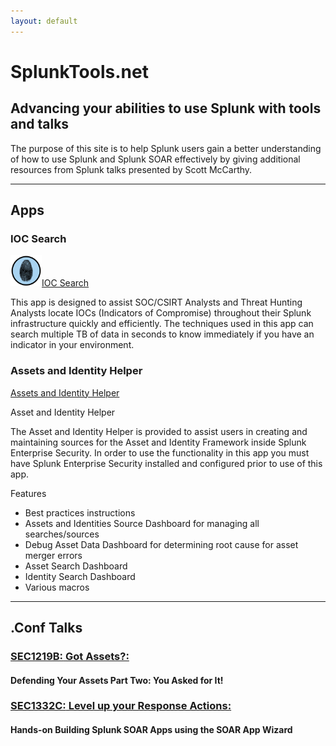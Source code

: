 ```yaml
---
layout: default
---
```


# SplunkTools.net
## Advancing your abilities to use Splunk with tools and talks

The purpose of this site is to help Splunk users gain a better understanding of how to use Splunk and Splunk SOAR effectively by giving additional resources from Splunk talks presented by Scott McCarthy.

* * *

## Apps

### IOC Search

<span><img src="/assets/images/thumbprint.png" style="width:50px;"></span><span><a href="https://splunkbase.splunk.com/app/7436" target="blank">IOC Search</a></span>

This app is designed to assist SOC/CSIRT Analysts and Threat Hunting Analysts locate IOCs (Indicators of Compromise) throughout their Splunk infrastructure quickly and efficiently. The techniques used in this app can search multiple TB of data in seconds to know immediately if you have an indicator in your environment.

### Assets and Identity Helper
<a href="https://splunkbase.splunk.com/app/6406" target="blank">Assets and Identity Helper</a>

Asset and Identity Helper

The Asset and Identity Helper is provided to assist users in creating and maintaining sources for the Asset and Identity Framework inside Splunk Enterprise Security. In order to use the functionality in this app you must have Splunk Enterprise Security installed and configured prior to use of this app.

Features

- Best practices instructions
- Assets and Identities Source Dashboard for managing all searches/sources
- Debug Asset Data Dashboard for determining root cause for asset merger errors
- Asset Search Dashboard
- Identity Search Dashboard
- Various macros

* * *

## .Conf Talks

### [**SEC1219B:** Got Assets?:](SEC1219B)
#### Defending Your Assets Part Two: You Asked for It!

### [**SEC1332C:** Level up your Response Actions: ](SEC1332C)
#### Hands-on Building Splunk SOAR Apps using the SOAR App Wizard ##